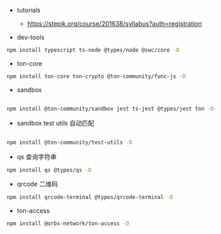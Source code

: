
* tutorials
  * https://stepik.org/course/201638/syllabus?auth=registration

* dev-tools

```bash
npm install typescript ts-node @types/node @swc/core -D

```


* ton-core
``` bash
npm install ton-core ton-crypto @ton-community/func-js -D

```


* sandbox
```bash

npm install @ton-community/sandbox jest ts-jest @types/jest ton -D

```



* sandbox test utils
自动匹配 
```bash

npm install @ton-community/test-utils -D

```


* qs
查询字符串
``` bash
npm install qs @types/qs -D
```


* qrcode
二维码
```bash
npm install qrcode-terminal @types/qrcode-terminal -D
```


* ton-access

```bash
npm install @orbs-network/ton-access -D
```